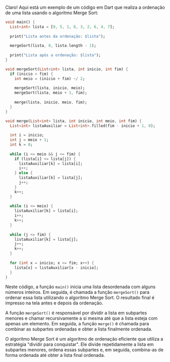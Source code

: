 Claro! Aqui está um exemplo de um código em Dart que realiza a ordenação de uma lista usando o algoritmo Merge Sort:

```dart
void main() {
  List<int> lista = [9, 5, 1, 8, 3, 2, 6, 4, 7];
  
  print("Lista antes da ordenação: $lista");
  
  mergeSort(lista, 0, lista.length - 1);
  
  print("Lista após a ordenação: $lista");
}

void mergeSort(List<int> lista, int inicio, int fim) {
  if (inicio < fim) {
    int meio = (inicio + fim) ~/ 2;
    
    mergeSort(lista, inicio, meio);
    mergeSort(lista, meio + 1, fim);
    
    merge(lista, inicio, meio, fim);
  }
}

void merge(List<int> lista, int inicio, int meio, int fim) {
  List<int> listaAuxiliar = List<int>.filled(fim - inicio + 1, 0);
  
  int i = inicio;
  int j = meio + 1;
  int k = 0;
  
  while (i <= meio && j <= fim) {
    if (lista[i] <= lista[j]) {
      listaAuxiliar[k] = lista[i];
      i++;
    } else {
      listaAuxiliar[k] = lista[j];
      j++;
    }
    k++;
  }
  
  while (i <= meio) {
    listaAuxiliar[k] = lista[i];
    i++;
    k++;
  }
  
  while (j <= fim) {
    listaAuxiliar[k] = lista[j];
    j++;
    k++;
  }
  
  for (int x = inicio; x <= fim; x++) {
    lista[x] = listaAuxiliar[x - inicio];
  }
}
```

Neste código, a função `main()` inicia uma lista desordenada com alguns números inteiros. Em seguida, é chamada a função `mergeSort()` para ordenar essa lista utilizando o algoritmo Merge Sort. O resultado final é impresso na tela antes e depois da ordenação.

A função `mergeSort()` é responsável por dividir a lista em subpartes menores e chamar recursivamente a si mesma até que a lista esteja com apenas um elemento. Em seguida, a função `merge()` é chamada para combinar as subpartes ordenadas e obter a lista finalmente ordenada.

O algoritmo Merge Sort é um algoritmo de ordenação eficiente que utiliza a estratégia "dividir para conquistar". Ele divide repetidamente a lista em subpartes menores, ordena essas subpartes e, em seguida, combina-as de forma ordenada até obter a lista final ordenada.